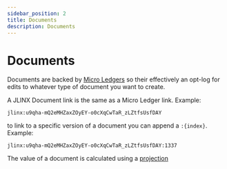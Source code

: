 ```yaml
---
sidebar_position: 2
title: Documents
description: Documents
---
```


# Documents

Documents are backed by [Micro Ledgers](/docs/micro-ledgers) so their effectively an opt-log for edits to whatever type of document you want to create.

A JLINX Document link is the same as a Micro Ledger link. Example: 

`jlinx:u9qha-mQ2eMHZaxZOyEY-o0cXqCwTaR_zLZtfsUsfDAY`

to link to a specific version of a document you can append a `:{index}`. Example: 

`jlinx:u9qha-mQ2eMHZaxZOyEY-o0cXqCwTaR_zLZtfsUsfDAY:1337`


The value of a document is calculated using a [projection](/docs//building-with-ledgers/projections)
